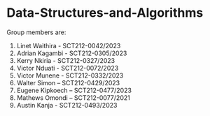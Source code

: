 # Data-Structures-and-Algorithms
Group members are:
1. Linet Waithira   -     SCT212-0042/2023
2. Adrian Kagambi   -     SCT212-0305/2023
3. Kerry Nkiria     -     SCT212-0327/2023
4. Victor Nduati    -     SCT212-0072/2023
5. Victor Munene    -     SCT212-0332/2023
6. Walter Simon     –     SCT212-0429/2023
7. Eugene Kipkoech  –     SCT212-0477/2023
8. Mathews Omondi   –     SCT212-0077/2021
9. Austin Kanja     -     SCT212-0493/2023
